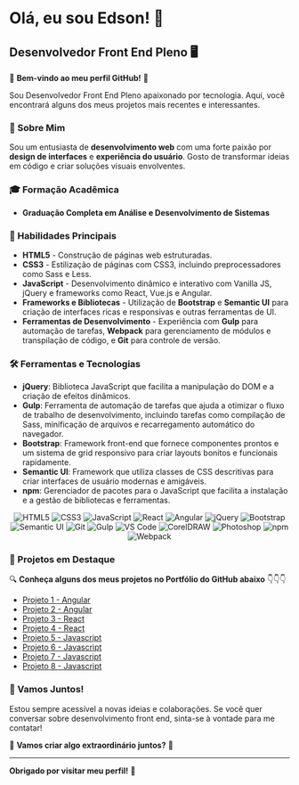 # Olá, eu sou Edson! 👋

## Desenvolvedor Front End Pleno 🖥️

🌟 **Bem-vindo ao meu perfil GitHub!** 🌟

Sou Desenvolvedor Front End Pleno apaixonado por tecnologia. Aqui, você encontrará alguns dos meus projetos mais recentes e interessantes. 

### 🚀 Sobre Mim

Sou um entusiasta de **desenvolvimento web** com uma forte paixão por **design de interfaces** e **experiência do usuário**. Gosto de transformar ideias em código e criar soluções visuais envolventes.

### 🎓 Formação Acadêmica

- **Graduação Completa em Análise e Desenvolvimento de Sistemas**  

### 🔧 Habilidades Principais

- **HTML5** - Construção de páginas web estruturadas.
- **CSS3** - Estilização de páginas com CSS3, incluindo preprocessadores como Sass e Less.
- **JavaScript** - Desenvolvimento dinâmico e interativo com Vanilla JS, jQuery e frameworks como React, Vue.js e Angular.
- **Frameworks e Bibliotecas** - Utilização de **Bootstrap** e **Semantic UI** para criação de interfaces ricas e responsivas e outras ferramentas de UI.
- **Ferramentas de Desenvolvimento** - Experiência com **Gulp** para automação de tarefas, **Webpack** para gerenciamento de módulos e transpilação de código, e **Git** para controle de versão.

### 🛠️ Ferramentas e Tecnologias

- **jQuery**: Biblioteca JavaScript que facilita a manipulação do DOM e a criação de efeitos dinâmicos.
- **Gulp**: Ferramenta de automação de tarefas que ajuda a otimizar o fluxo de trabalho de desenvolvimento, incluindo tarefas como compilação de Sass, minificação de arquivos e recarregamento automático do navegador.
- **Bootstrap**: Framework front-end que fornece componentes prontos e um sistema de grid responsivo para criar layouts bonitos e funcionais rapidamente. 
- **Semantic UI**: Framework que utiliza classes de CSS descritivas para criar interfaces de usuário modernas e amigáveis. 
- **npm**: Gerenciador de pacotes para o JavaScript que facilita a instalação e a gestão de bibliotecas e ferramentas.

<p align="center">
  <img src="https://img.shields.io/badge/HTML5-E34F26?style=for-the-badge&logo=html5&logoColor=white" alt="HTML5" />
  <img src="https://img.shields.io/badge/CSS3-1572B6?style=for-the-badge&logo=css3&logoColor=white" alt="CSS3" />
  <img src="https://img.shields.io/badge/JavaScript-F7DF1E?style=for-the-badge&logo=javascript&logoColor=black" alt="JavaScript" />
  <img src="https://img.shields.io/badge/React-61DAFB?style=for-the-badge&logo=react&logoColor=black" alt="React" />
  <img src="https://img.shields.io/badge/Angular-DD0031?style=for-the-badge&logo=angular&logoColor=white" alt="Angular" />
  <img src="https://img.shields.io/badge/jQuery-0769AD?style=for-the-badge&logo=jquery&logoColor=white" alt="jQuery" />
  <img src="https://img.shields.io/badge/Bootstrap-7952B3?style=for-the-badge&logo=bootstrap&logoColor=white" alt="Bootstrap" />
  <img src="https://img.shields.io/badge/Semantic_UI-35B8E0?style=for-the-badge&logo=semantic-ui&logoColor=white" alt="Semantic UI" />
  <img src="https://img.shields.io/badge/Git-F05032?style=for-the-badge&logo=git&logoColor=white" alt="Git" />
  <img src="https://img.shields.io/badge/Gulp-CF4647?style=for-the-badge&logo=gulp&logoColor=white" alt="Gulp" />
  <img src="https://img.shields.io/badge/VS_Code-007ACC?style=for-the-badge&logo=visual-studio-code&logoColor=white" alt="VS Code" />
  <img src="https://img.shields.io/badge/CorelDRAW-1F9C3D?style=for-the-badge&logo=coreldraw&logoColor=white" alt="CorelDRAW" />
  <img src="https://img.shields.io/badge/Photoshop-31A8FF?style=for-the-badge&logo=adobe-photoshop&logoColor=white" alt="Photoshop" />
  <img src="https://img.shields.io/badge/npm-CB3837?style=for-the-badge&logo=npm&logoColor=white" alt="npm" />
  <img src="https://img.shields.io/badge/webpack-8DD6F9?style=for-the-badge&logo=webpack&logoColor=black" alt="Webpack" />
</p>



### 💼 Projetos em Destaque

🔍 **Conheça alguns dos meus projetos no Portfólio do GitHub abaixo** 👇👇👇

- [Projeto 1 - Angular](https://github.com/Eds-FrontEnd/angular-blog)
- [Projeto 2 - Angular](https://github.com/Eds-FrontEnd/angular-quizz)
- [Projeto 3 - React](https://github.com/Eds-FrontEnd/react-weather-forecast)
- [Projeto 4 - React](https://github.com/Eds-FrontEnd/reactjs-movieapp)
- [Projeto 5 - Javascript](https://github.com/Eds-FrontEnd/hurbvibe-shoes)
- [Projeto 6 - Javascript](https://github.com/Eds-FrontEnd/site-lavagem-automotiva)
- [Projeto 7 - Javascript](https://github.com/Eds-FrontEnd/fishing-day)
- [Projeto 8 - Javascript](https://github.com/Eds-FrontEnd/buscapet)

### 🤝 Vamos Juntos!

Estou sempre acessível a novas ideias e colaborações. Se você quer conversar sobre desenvolvimento front end, sinta-se à vontade para me contatar!

🚀 **Vamos criar algo extraordinário juntos?** 🚀

---

**Obrigado por visitar meu perfil!** 🙌
